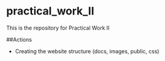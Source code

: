 # practical_work_II

This is the repository for Practical Work II

##Actions

- Creating the website structure (docs, images, public, css)

